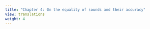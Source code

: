 ```yaml
---
title: "Chapter 4: On the equality of sounds and their accuracy"
view: translations
weight: 4
---
```

<!--
{{< lang "en" />}}{{< lang />}}
{{< lang "fr" />}}{{< lang />}} -->
